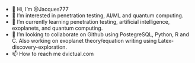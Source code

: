 - 👋 Hi, I’m @Jacques777
- 👀 I’m interested in penetration testing, AI/ML and quantum computing.
- 🌱 I’m currently learning penetration testing, artificial intelligence, exoplanets, and quantum computing.
- 💞️ I’m looking to collaborate on Github using PostegreSQL, Python, R and C. Also working on exoplanet theory/equation writing using Latex-discovery-exploration.
- 📫 How to reach me dvictual.com

<!---
Jacques777/Jacques777 is a ✨ special ✨ repository because its `README.md` (this file) appears on your GitHub profile.
You can click the Preview link to take a look at your changes.
--->

